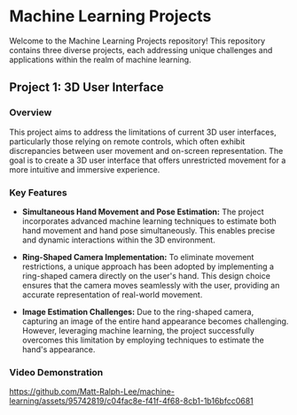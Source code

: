 # Machine Learning Projects

Welcome to the Machine Learning Projects repository! This repository contains three diverse projects, each addressing unique challenges and applications within the realm of machine learning.

## Project 1: 3D User Interface

### Overview

This project aims to address the limitations of current 3D user interfaces, particularly those relying on remote controls, which often exhibit discrepancies between user movement and on-screen representation. The goal is to create a 3D user interface that offers unrestricted movement for a more intuitive and immersive experience.

### Key Features

- **Simultaneous Hand Movement and Pose Estimation:** The project incorporates advanced machine learning techniques to estimate both hand movement and hand pose simultaneously. This enables precise and dynamic interactions within the 3D environment.

- **Ring-Shaped Camera Implementation:** To eliminate movement restrictions, a unique approach has been adopted by implementing a ring-shaped camera directly on the user's hand. This design choice ensures that the camera moves seamlessly with the user, providing an accurate representation of real-world movement.

- **Image Estimation Challenges:** Due to the ring-shaped camera, capturing an image of the entire hand appearance becomes challenging. However, leveraging machine learning, the project successfully overcomes this limitation by employing techniques to estimate the hand's appearance.

### Video Demonstration

https://github.com/Matt-Ralph-Lee/machine-learning/assets/95742819/c04fac8e-f41f-4f68-8cb1-1b16bfcc0681
